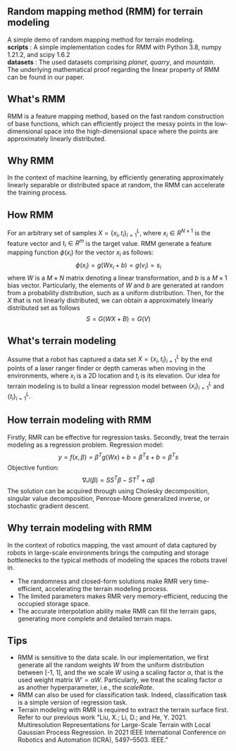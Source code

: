 ## Random mapping method (RMM) for terrain modeling
A simple demo of random mapping method for terrain modeling. <br>
__scripts__ :  A simple implementation codes for RMM with Python 3.8, numpy 1.21.2, and scipy 1.6.2 <br> 
__datasets__ : The used datasets comprising *planet*, *quarry*, and *mountain*. <br>
The underlying mathematical proof regarding the linear property of RMM can be found in our paper.
## What's RMM
RMM is a feature mapping method, based on the fast random construction of base functions,
which can efficiently project the messy points in the low-dimensional space into
the high-dimensional space where the points are approximately linearly distributed.  
## Why RMM
In the context of machine learning, by efficiently generating approximately linearly separable
or distributed space at random, the RMM can accelerate the training process. 
## How RMM
For an arbitrary set of samples $X = \{x_i,t_i\}_{i=1}^{L}$, where $x_i \in {R}^{N\times 1}$ is the feature vector
and $t_i \in {R}^m$ is the target value. RMM generate a feature mapping function $\phi (x_i)$ for the vector $x_i$ as follows:
$$\phi(x_i)=g(Wx_i+b)=g(v_i)=s_i$$
where $W$ is a $M \times N$ matrix denoting a linear transformation, and $b$ is a $M \times 1$ bias vector. 
Particularly, the elements of $W$ and $b$ are generated at random from a probability distribution, such as a uniform distribution.
Then, for the $X$ that is not linearly distributed, we can obtain a approximately linearly distributed set as follows
$$S=G(WX+B)=G(V)$$

## What's terrain modeling
Assume that a robot has captured a data set $X = \{x_i,t_i\}_{i=1}^{L}$ by the end points of a laser ranger finder or depth cameras when moving in the environments, where $x_i$ is a 2D location and $t_i$ is its elevation. Our idea for terrain modeling is to build a linear regression model between $\{x_i\}_{i=1}^{L}$ and $\{t_i\}_{i=1}^{L}$.
## How terrain modeling with RMM
Firstly, RMR can be effective for regression tasks. Secondly, treat the terrain modeling as a regression problem.
Regression model: $$y=f(x,\beta)=\beta^T g({Wx})+b=\beta^T s+b=\beta^T s$$
Objective funtion: 
$$\nabla J(\beta)=SS^T \beta-{ST}^T+\alpha\beta$$
The solution can be acquired through using Cholesky decomposition, singular value decomposition, Penrose-Moore generalized inverse, or stochastic gradient descent.

## Why terrain modeling with RMM
In the context of robotics mapping, the vast amount of data captured by robots in large-scale environments
brings the computing and storage bottlenecks to the typical methods of modeling the spaces the robots travel in.
- The randomness and closed-form solutions make RMR very time-efficient, accelerating the terrain modeling process.
- The limited parameters makes RMR very memory-efficient, reducing the occupied storage space.
- The accurate interpolation ability make RMR can fill the terrain gaps, generating more complete and detailed terrain maps.

## Tips
- RMM is sensitive to the data scale.
In our implementation, we first generate all the random weights $W$ from the uniform distribution between [-1, 1], and the we scale $W$ using a scaling factor $\alpha$, that is the used weight matrix $W'=\alpha W$.
Particularly, we treat the scaling factor  $\alpha$ as another hyperparameter, i.e., the *scaleRate*.
- RMM can also be used for classification task.
Indeed, classification task is a simple version of regression task.
- Terrain modeling with RMR is required to extract the terrain surface first.
Refer to our previous work "Liu, X.; Li, D.; and He, Y. 2021. Multiresolution Representations for Large-Scale Terrain with Local Gaussian Process Regression. In 2021 IEEE International Conference on Robotics and Automation (ICRA), 5497–5503. IEEE."
